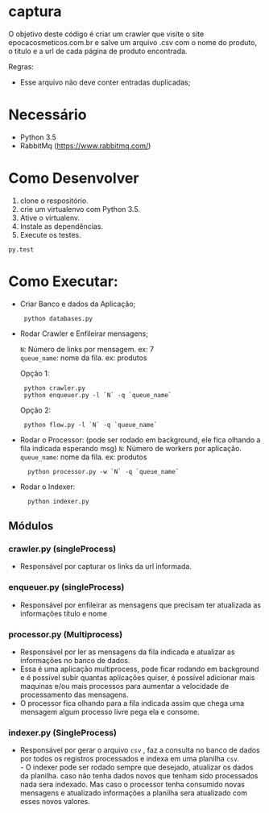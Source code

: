 # captura

O objetivo deste código é criar um crawler que visite o site epocacosmeticos.com.br e salve um arquivo .csv com o nome do produto, o título e a url de cada página de produto encontrada.

Regras:
 - Esse arquivo não deve conter entradas duplicadas;
 
 
# Necessário
 - Python 3.5
 - RabbitMq (https://www.rabbitmq.com/)
 
# Como Desenvolver

 1. clone o respositório.
 2. crie um virtualenvo com Python 3.5.
 3. Ative o virtualenv.
 4. Instale as dependências.
 5. Execute os testes.
 
 ```console
 py.test
```

# Como Executar:

 - Criar  Banco e dados da Aplicação;
    
        python databases.py
 
 - Rodar Crawler e Enfileirar mensagens;  
    
    `N`: Número de links por mensagem. ex: 7  
    `queue_name`: nome da fila. ex: produtos 
    
    Opção 1:  
    
        python crawler.py
        python enqueuer.py -l `N` -q `queue_name`
        
    Opção 2:
        
        python flow.py -l `N` -q `queue_name`

- Rodar o Processor: (pode ser rodado em background, ele fica olhando a fila indicada esperando msg)
    `N`: Número de workers por aplicação.   
    `queue_name`: nome da fila. ex: produtos
     
        python processor.py -w `N` -q `queue_name`

- Rodar o Indexer:
  
        python indexer.py

## Módulos  

 ### crawler.py (singleProcess) 
   - Responsável por capturar os links da url informada.  
 
 ### enqueuer.py (singleProcess) 
   - Responsável por enfileirar as mensagens que precisam ter atualizada as informações título e nome  
 
 ### processor.py (Multiprocess)
   - Responsável por ler as mensagens da fila indicada e atualizar as informações no banco de dados.
   - Essa é uma aplicação multiprocess, pode ficar rodando em background e é possível subir quantas aplicações quiser, é possível adicionar mais maquinas e/ou mais processos para aumentar a velocidade de processamento das mensagens.
   - O processor fica olhando para a fila indicada assim que chega uma mensagem algum processo livre pega ela e consome.

 ### indexer.py (SingleProcess)
   - Responsável por gerar o arquivo `csv` , faz a consulta no banco de dados por todos os registros processados e indexa em uma planilha `csv`.  
    - O indexer pode ser rodado sempre que desejado, atualizar os dados da planilha. caso não tenha dados novos que tenham sido processados nada sera indexado. Mas caso o processor tenha consumido novas mensagens e atualizado informações a planilha sera atualizado com esses novos valores.  
